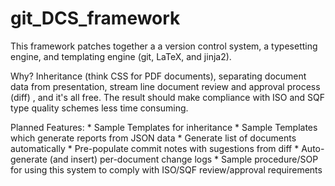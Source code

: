 # git_DCS_framework

This framework patches together a a version control system, a typesetting engine, and templating engine (git, LaTeX, and jinja2).

Why?  Inheritance (think CSS for PDF documents), separating document data from presentation, stream line document review and approval process (diff) , and it's all free.  The result should make compliance with ISO and SQF type quality schemes less time consuming.

Planned Features:
	* Sample Templates for inheritance
	* Sample Templates which generate reports from JSON data
	* Generate list of documents automatically
	* Pre-populate commit notes with sugestions from diff
	* Auto-generate (and insert) per-document change logs
	* Sample procedure/SOP for using this system to comply with ISO/SQF review/approval requirements
	